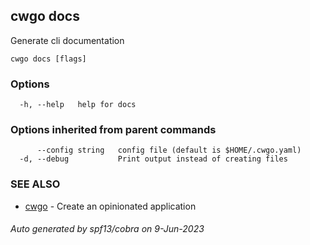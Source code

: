 ## cwgo docs

Generate cli documentation

```
cwgo docs [flags]
```

### Options

```
  -h, --help   help for docs
```

### Options inherited from parent commands

```
      --config string   config file (default is $HOME/.cwgo.yaml)
  -d, --debug           Print output instead of creating files
```

### SEE ALSO

* [cwgo](cwgo.md)	 - Create an opinionated application

###### Auto generated by spf13/cobra on 9-Jun-2023

